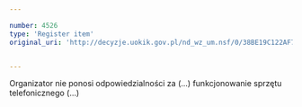 ```yaml
---

number: 4526
type: 'Register item'
original_uri: 'http://decyzje.uokik.gov.pl/nd_wz_um.nsf/0/38BE19C122AF7918C1257B560028F847?OpenDocument'


---
```


Organizator nie ponosi odpowiedzialności za (...) funkcjonowanie sprzętu telefonicznego (...)
